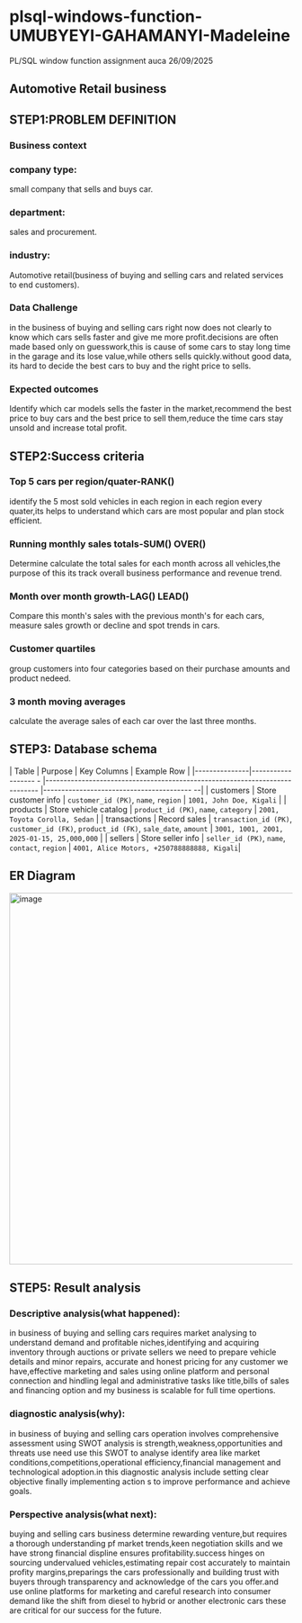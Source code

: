 # plsql-windows-function-UMUBYEYI-GAHAMANYI-Madeleine
PL/SQL window function assignment auca 26/09/2025 
## Automotive Retail business
## STEP1:PROBLEM DEFINITION
### Business context
 ### company type:
 small company that sells and buys car.
### department:
sales and procurement. 
### industry:
Automotive retail(business of buying and selling cars and related services to end customers).
### Data Challenge 
in the business of buying and selling cars right now does not clearly to know which cars sells faster and give me more profit.decisions are often made based only on guesswork,this is cause of some cars to stay long time in the garage and its lose value,while others sells quickly.without good data, its hard to decide the best cars to buy and the right price to sells.
### Expected outcomes
Identify which car models sells the faster in the market,recommend the best price to buy cars and the best price to sell them,reduce the time cars stay unsold and increase total profit.

## STEP2:Success criteria
### Top 5 cars per region/quater-RANK()
identify the 5 most sold vehicles in each region in each region every quater,its helps to understand which cars are most popular and plan stock efficient.
### Running monthly sales totals-SUM() OVER()
Determine calculate the total sales for each month across all vehicles,the purpose of this its track overall business performance and revenue trend.
### Month over month growth-LAG() LEAD()
Compare this month's sales with the previous month's for each cars, measure sales growth or decline and spot trends in cars.
### Customer quartiles
group customers into four categories based on their purchase amounts and product nedeed.
### 3 month moving averages
calculate the average sales of each car over the last three months.

## STEP3: Database schema
| Table         | Purpose               | Key Columns                                                                         | Example Row                                |
|---------------|------------------  -  |----------------------------------------------------------------------------         |----------------------------------------- --|
| customers     | Store customer info   | `customer_id (PK)`, `name`, `region`                                                | `1001, John Doe, Kigali`                   |
| products      | Store vehicle catalog | `product_id (PK)`, `name`, `category`                                               | `2001, Toyota Corolla, Sedan`              |
| transactions  | Record sales          | `transaction_id (PK)`, `customer_id (FK)`, `product_id (FK)`, `sale_date`, `amount` | `3001, 1001, 2001, 2025-01-15, 25,000,000` |
| sellers       | Store seller info     | `seller_id (PK)`, `name`, `contact`, `region`                                       | `4001, Alice Motors, +250788888888, Kigali`|

## ER Diagram

<img width="1052" height="660" alt="image" src="https://github.com/user-attachments/assets/4fc5981b-708f-4c23-8173-f995442df61f" />

## STEP5: Result analysis

### Descriptive analysis(what happened):
in business of buying and selling cars requires market analysing  to understand demand and profitable niches,identifying and acquiring inventory through auctions or private sellers we need to prepare vehicle details and minor repairs, accurate and honest pricing for any customer we have,effective marketing and sales using online platform and personal connection and hindling legal and administrative tasks like title,bills of sales and financing option and my business is scalable for full time opertions.
### diagnostic analysis(why):
in business of buying and selling cars operation involves comprehensive assessment using SWOT analysis is strength,weakness,opportunities and threats use need use this SWOT to analyse identify area  like market conditions,competitions,operational efficiency,financial management and technological adoption.in this diagnostic analysis include setting clear objective finally implementing action s to improve performance and achieve goals.
###  Perspective analysis(what next):
buying and selling cars business determine rewarding venture,but requires a thorough understanding pf market trends,keen negotiation skills and we have strong financial displine ensures profitability.success hinges on sourcing undervalued vehicles,estimating repair cost accurately to maintain profity margins,preparings the cars professionally and building trust with buyers through transparency and acknowledge of the cars you offer.and use online platforms for marketing and careful research into consumer demand like the shift from diesel to hybrid or another electronic cars these are critical for our success for the future.



